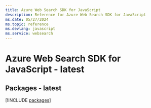 ```yaml
---
title: Azure Web Search SDK for JavaScript
description: Reference for Azure Web Search SDK for JavaScript
ms.date: 05/27/2024
ms.topic: reference
ms.devlang: javascript
ms.service: websearch
---
```

# Azure Web Search SDK for JavaScript - latest
## Packages - latest
[!INCLUDE [packages](web-search-index.md)]